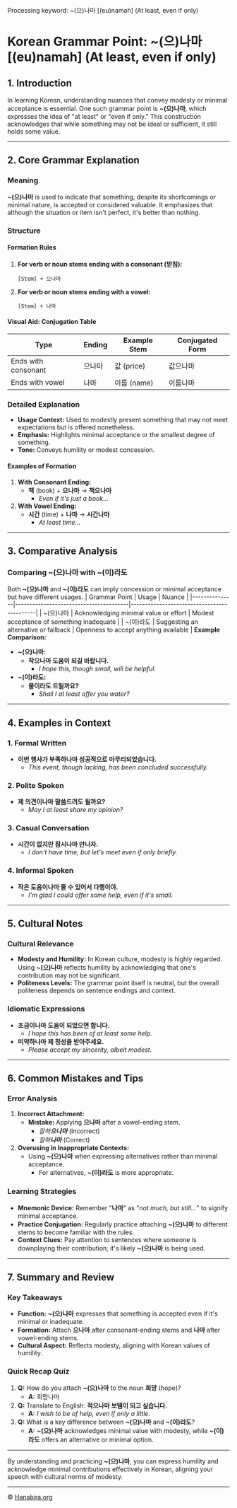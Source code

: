 Processing keyword: ~(으)나마 [(eu)namah] (At least, even if only)
# Korean Grammar Point: ~(으)나마 [(eu)namah] (At least, even if only)

## 1. Introduction
In learning Korean, understanding nuances that convey modesty or minimal acceptance is essential. One such grammar point is **~(으)나마**, which expresses the idea of "at least" or "even if only." This construction acknowledges that while something may not be ideal or sufficient, it still holds some value.

---
## 2. Core Grammar Explanation
### Meaning
**~(으)나마** is used to indicate that something, despite its shortcomings or minimal nature, is accepted or considered valuable. It emphasizes that although the situation or item isn't perfect, it's better than nothing.
### Structure
#### Formation Rules
1. **For verb or noun stems ending with a consonant (받침):**
   ```
   [Stem] + 으나마
   ```
2. **For verb or noun stems ending with a vowel:**
   ```
   [Stem] + 나마
   ```
#### Visual Aid: Conjugation Table
| Type                    | Ending   | Example Stem | Conjugated Form |
|-------------------------|----------|--------------|-----------------|
| Ends with consonant     | 으나마   | 값 (price)   | 값으나마        |
| Ends with vowel         | 나마     | 이름 (name)  | 이름나마        |
### Detailed Explanation
- **Usage Context:** Used to modestly present something that may not meet expectations but is offered nonetheless.
- **Emphasis:** Highlights minimal acceptance or the smallest degree of something.
- **Tone:** Conveys humility or modest concession.
#### Examples of Formation
1. **With Consonant Ending:**
   - **책** (book) + **으나마** → **책으나마**
     - *Even if it's just a book...*
2. **With Vowel Ending:**
   - **시간** (time) + **나마** → **시간나마**
     - *At least time...*
---
## 3. Comparative Analysis
### Comparing ~(으)나마 with ~(이)라도
Both **~(으)나마** and **~(이)라도** can imply concession or minimal acceptance but have different usages.
| Grammar Point | Usage                                  | Nuance                                     |
|---------------|----------------------------------------|--------------------------------------------|
| ~(으)나마     | Acknowledging minimal value or effort  | Modest acceptance of something inadequate  |
| ~(이)라도     | Suggesting an alternative or fallback  | Openness to accept anything available      |
**Example Comparison:**
- **~(으)나마:**
  - **작으나마 도움이 되길 바랍니다.**
    - *I hope this, though small, will be helpful.*
- **~(이)라도:**
  - **물이라도 드릴까요?**
    - *Shall I at least offer you water?*
---
## 4. Examples in Context
### 1. Formal Written
- **이번 행사가 부족하나마 성공적으로 마무리되었습니다.**
  - *This event, though lacking, has been concluded successfully.*
### 2. Polite Spoken
- **제 의견이나마 말씀드려도 될까요?**
  - *May I at least share my opinion?*
### 3. Casual Conversation
- **시간이 없지만 잠시나마 만나자.**
  - *I don't have time, but let's meet even if only briefly.*
### 4. Informal Spoken
- **작은 도움이나마 줄 수 있어서 다행이야.**
  - *I'm glad I could offer some help, even if it's small.*
---
## 5. Cultural Notes
### Cultural Relevance
- **Modesty and Humility:** In Korean culture, modesty is highly regarded. Using **~(으)나마** reflects humility by acknowledging that one's contribution may not be significant.
- **Politeness Levels:** The grammar point itself is neutral, but the overall politeness depends on sentence endings and context.
### Idiomatic Expressions
- **조금이나마 도움이 되었으면 합니다.**
  - *I hope this has been of at least some help.*
- **미약하나마 제 정성을 받아주세요.**
  - *Please accept my sincerity, albeit modest.*
---
## 6. Common Mistakes and Tips
### Error Analysis
1. **Incorrect Attachment:**
   - **Mistake:** Applying **으나마** after a vowel-ending stem.
     - *잘하**으나마*** (Incorrect)
     - *잘하**나마*** (Correct)
2. **Overusing in Inappropriate Contexts:**
   - Using **~(으)나마** when expressing alternatives rather than minimal acceptance.
     - For alternatives, **~(이)라도** is more appropriate.
### Learning Strategies
- **Mnemonic Device:** Remember "**나마**" as "*not much, but still...*" to signify minimal acceptance.
- **Practice Conjugation:** Regularly practice attaching **~(으)나마** to different stems to become familiar with the rules.
- **Context Clues:** Pay attention to sentences where someone is downplaying their contribution; it's likely **~(으)나마** is being used.
---
## 7. Summary and Review
### Key Takeaways
- **Function:** **~(으)나마** expresses that something is accepted even if it's minimal or inadequate.
- **Formation:** Attach **으나마** after consonant-ending stems and **나마** after vowel-ending stems.
- **Cultural Aspect:** Reflects modesty, aligning with Korean values of humility.
### Quick Recap Quiz
1. **Q:** How do you attach **~(으)나마** to the noun **희망** (hope)?
   - **A:** 희망나마
2. **Q:** Translate to English: **적으나마 보탬이 되고 싶습니다.**
   - **A:** *I wish to be of help, even if only a little.*
3. **Q:** What is a key difference between **~(으)나마** and **~(이)라도**?
   - **A:** **~(으)나마** acknowledges minimal value with modesty, while **~(이)라도** offers an alternative or minimal option.
---
By understanding and practicing **~(으)나마**, you can express humility and acknowledge minimal contributions effectively in Korean, aligning your speech with cultural norms of modesty.

---
© [Hanabira.org](https://hanabira.org)
